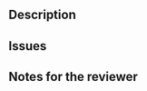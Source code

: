 ## Description
<!--
  Short description of what you did and how.
  Keep it crisp. A small paragraph will do the trick.
  This is a comment. No need to delete this.
-->

## Issues
<!--
  Any problems faced when making this
-->

## Notes for the reviewer
<!-- Anything specific you want feedback on -->

<!--
  Delete the sections if left empty
-->
